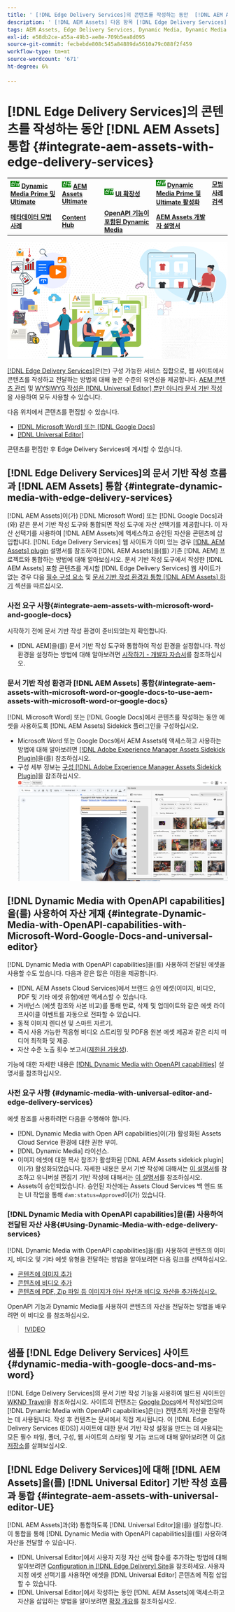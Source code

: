 ```yaml
---
title: ' [!DNL Edge Delivery Services]의 콘텐츠를 작성하는 동안  [!DNL AEM Assets] 통합'
description: ' [!DNL AEM Assets] 다음 항목 [!DNL Edge Delivery Services]. This integration enables you to integrate [!DNL AEM Assets] 다음 항목 [!DNL Microsoft Word] 포함 [!DNL Google Docs], integrate [!DNL AEM Assets] 다음 항목 [!DNL Universal Editor], integrate [!DNL Dynamic Media] 다음 항목 [!DNL Edge Delivery Services], integrate [!DNL Dynamic Media with OpenAPI capabilities] 다음 항목 [!DNL Universal Editor] 통합 [!DNL Dynamic Media with OpenAPI capabilities] 다음 항목 [!DNL Microsoft Word] 및 [!DNL Google Docs]을 통합하는 방법에 대해 알아봅니다.'
tags: AEM Assets, Edge Delivery Services, Dynamic Media, Dynamic Media with OpenAPI capabilities, Universal Editor, Edge Delivery Services with Universal Editor
exl-id: e58db2ce-a55a-49b3-ae8e-709b5ea8d095
source-git-commit: fecbebde808c545a84889da5610a79c088f2f459
workflow-type: tm+mt
source-wordcount: '671'
ht-degree: 6%

---
```



# [!DNL Edge Delivery Services]의 콘텐츠를 작성하는 동안 [!DNL AEM Assets] 통합 {#integrate-aem-assets-with-edge-delivery-services}

<table>
    <tr>
        <td>
            <sup style= "background-color:#008000; color:#FFFFFF; font-weight:bold"><i>신규</i></sup> <a href="/help/assets/dynamic-media/dm-prime-ultimate.md"><b>Dynamic Media Prime 및 Ultimate</b></a>
        </td>
        <td>
            <sup style= "background-color:#008000; color:#FFFFFF; font-weight:bold"><i>신규</i></sup> <a href="/help/assets/assets-ultimate-overview.md"><b>AEM Assets Ultimate</b></a>
        </td>
        <td>
            <sup style= "background-color:#008000; color:#FFFFFF; font-weight:bold"><i>신규</i></sup> <a href="/help/assets/aem-assets-view-ui-extensibility.md"><b>UI 확장성</b></a>
        </td>
          <td>
            <sup style= "background-color:#008000; color:#FFFFFF; font-weight:bold"><i>신규</i></sup> <a href="/help/assets/dynamic-media/enable-dynamic-media-prime-and-ultimate.md"><b>Dynamic Media Prime 및 Ultimate 활성화</b></a>
        </td>
         <td>
            <a href="/help/assets/search-best-practices.md"><b>모범 사례 검색</b></a>
        </td>
    </tr>
    <tr>
        <td>
            <a href="/help/assets/metadata-best-practices.md"><b>메타데이터 모범 사례</b></a>
        </td>
        <td>
            <a href="/help/assets/product-overview.md"><b>Content Hub</b></a>
        </td>
        <td>
            <a href="/help/assets/dynamic-media-open-apis-overview.md"><b>OpenAPI 기능이 포함된 Dynamic Media</b></a>
        </td>
        <td>
            <a href="https://developer.adobe.com/experience-cloud/experience-manager-apis/"><b>AEM Assets 개발자 설명서</b></a>
        </td>
    </tr>
</table>

![범용 편집기와 AEM 자산 통합](/help/assets/assets/EDS2.png)

[[!DNL Edge Delivery Services]](https://experienceleague.adobe.com/ko/docs/experience-manager-cloud-service/content/edge-delivery/overview)은(는) 구성 가능한 서비스 집합으로, 웹 사이트에서 콘텐츠를 작성하고 전달하는 방법에 대해 높은 수준의 유연성을 제공합니다. [AEM 콘텐츠 관리](/help/sites-cloud/authoring/author-publish.md) 및 [WYSIWYG 작성은  [!DNL Universal Editor] 뿐만 아니라 문서 기반 작성](https://experienceleague.adobe.com/ko/docs/experience-manager-cloud-service/content/edge-delivery/wysiwyg-authoring/authoring)을 사용하여 모두 사용할 수 있습니다.

다음 위치에서 콘텐츠를 편집할 수 있습니다.

* [[!DNL Microsoft Word] 또는 [!DNL Google Docs]](#integrate-dynamic-media-with-edge-delivery-services)
* [[!DNL Universal Editor]](#integrate-aem-assets-with-universal-editor-UE)

콘텐츠를 편집한 후 Edge Delivery Services에 게시할 수 있습니다.

## [!DNL Edge Delivery Services]의 문서 기반 작성 흐름과 [!DNL AEM Assets] 통합 {#integrate-dynamic-media-with-edge-delivery-services}

[!DNL AEM Assets]이(가) [!DNL Microsoft Word] 또는 [!DNL Google Docs]과(와) 같은 문서 기반 작성 도구와 통합되면 작성 도구에 자산 선택기를 제공합니다. 이 자산 선택기를 사용하여 [!DNL AEM Assets]에 액세스하고 승인된 자산을 콘텐츠에 삽입합니다.
[!DNL Edge Delivery Services] 웹 사이트가 이미 있는 경우 [[!DNL AEM Assets] plugin](https://github.com/adobe-rnd/aem-assets-plugin/blob/main/README.md) 설명서를 참조하여 [!DNL AEM Assets]을(를) 기존 [!DNL AEM] 프로젝트와 통합하는 방법에 대해 알아보십시오.
문서 기반 작성 도구에서 작성한 [!DNL AEM Assets] 포함 콘텐츠를 게시할 [!DNL Edge Delivery Services] 웹 사이트가 없는 경우 다음 [필수 구성 요소](#integrate-aem-assets-with-microsoft-word-and-google-docs) 및 [문서 기반 작성 환경과 통합 [!DNL AEM Assets] 하기](#integrate-aem-assets-with-microsoft-word-or-google-docs-to-use-aem-assets-with-microsoft-word-or-google-docs) 섹션을 따르십시오.

### 사전 요구 사항{#integrate-aem-assets-with-microsoft-word-and-google-docs}

시작하기 전에 문서 기반 작성 환경이 준비되었는지 확인합니다.

* [!DNL AEM]을(를) 문서 기반 작성 도구와 통합하여 작성 환경을 설정합니다. 작성 환경을 설정하는 방법에 대해 알아보려면 [시작하기 - 개발자 자습서](https://www.aem.live/developer/tutorial)를 참조하십시오.

### 문서 기반 작성 환경과 [!DNL AEM Assets] 통합{#integrate-aem-assets-with-microsoft-word-or-google-docs-to-use-aem-assets-with-microsoft-word-or-google-docs}

[!DNL Microsoft Word] 또는 [!DNL Google Docs]에서 콘텐츠를 작성하는 동안 에셋을 사용하도록 [!DNL AEM Assets] Sidekick 플러그인을 구성하십시오.

* Microsoft Word 또는 Google Docs에서 AEM Assets에 액세스하고 사용하는 방법에 대해 알아보려면 [[!DNL Adobe Experience Manager Assets Sidekick Plugin]](https://www.aem.live/docs/aem-assets-sidekick-plugin#using-experience-manager-assets-for-website-authors)을(를) 참조하십시오.
* 구성 세부 정보는 [구성 [!DNL Adobe Experience Manager Assets Sidekick Plugin]](https://www.aem.live/developer/configuring-aem-assets-sidekick-plugin)을 참조하십시오.
  ![ms word 및 google 문서에서 openAPI 기능과 함께 dynamic media 사용](/help/assets/assets/my-assets-sidebar.png)

## [!DNL Dynamic Media with OpenAPI capabilities]을(를) 사용하여 자산 게재 {#integrate-Dynamic-Media-with-OpenAPI-capabilities-with-Microsoft-Word-Google-Docs-and-universal-editor}

[!DNL Dynamic Media with OpenAPI capabilities]을(를) 사용하여 전달된 에셋을 사용할 수도 있습니다. 다음과 같은 많은 이점을 제공합니다.

* [!DNL AEM Assets Cloud Services]에서 브랜드 승인 에셋(이미지, 비디오, PDF 및 기타 에셋 유형)에만 액세스할 수 있습니다.
* 거버넌스 (에셋 참조와 사본 비교)를 통해 만료, 삭제 및 업데이트와 같은 에셋 라이프사이클 이벤트를 자동으로 전파할 수 있습니다.
* 동적 이미지 렌디션 및 스마트 자르기.
* 즉시 사용 가능한 적응형 비디오 스트리밍 및 PDF용 원본 에셋 제공과 같은 리치 미디어 최적화 및 제공.
* 자산 수준 노출 횟수 보고서([제한된 가용성](/help/assets/manage-reports-assets-view.md#dynamic-media-delivery-reports)).

기능에 대한 자세한 내용은 [[!DNL Dynamic Media with OpenAPI capabilities]](https://experienceleague.adobe.com/ko/docs/experience-manager-cloud-service/content/assets/dynamicmedia/dynamic-media-open-apis/dynamic-media-open-apis-overview) 설명서를 참조하십시오.

### 사전 요구 사항 {#dynamic-media-with-universal-editor-and-edge-delivery-services}

에셋 참조를 사용하려면 다음을 수행해야 합니다.

* [!DNL Dynamic Media with Open API capabilities]이(가) 활성화된 Assets Cloud Service 환경에 대한 권한 부여.
* [!DNL Dynamic Media] 라이선스.
* 이미지 에셋에 대한 복사 참조가 활성화된 [!DNL AEM Assets sidekick plugin]이(가) 활성화되었습니다. 자세한 내용은 문서 기반 작성에 대해서는 [이 설명서](https://www.aem.live/developer/configuring-aem-assets-sidekick-plugin#copymode)를 참조하고 유니버설 편집기 기반 작성에 대해서는 [이 설명서](https://developer.adobe.com/uix/docs/extension-manager/extension-developed-by-adobe/configurable-asset-picker/#extension-overview)를 참조하십시오.
* Assets이 승인되었습니다. 승인된 자산에는 Assets Cloud Services 백 엔드 또는 UI 작업을 통해 `dam:status=Approved`이(가) 있습니다.

### [!DNL Dynamic Media with OpenAPI capabilities]을(를) 사용하여 전달된 자산 사용{#Using-Dynamic-Media-with-edge-delivery-services}

[!DNL Dynamic Media with OpenAPI capabilities]을(를) 사용하여 콘텐츠의 이미지, 비디오 및 기타 에셋 유형을 전달하는 방법을 알아보려면 다음 링크를 선택하십시오.

* [콘텐츠에 이미지 추가](https://www.aem.live/docs/aem-assets-sidekick-plugin#using-image-references-when-authoring-content)
* [콘텐츠에 비디오 추가](https://www.aem.live/docs/aem-assets-sidekick-plugin#using-video-references-when-authoring-content)
* [콘텐츠에 PDF, Zip 파일 등 이미지가 아닌 자산과 비디오 자산을 추가하십시오.](https://www.aem.live/docs/aem-assets-sidekick-plugin#using-asset-references-for-pdf-zip-etc-when-authoring-content)

OpenAPI 기능과 Dynamic Media를 사용하여 콘텐츠의 자산을 전달하는 방법을 배우려면 이 비디오 를 참조하십시오.

>[!VIDEO](https://video.tv.adobe.com/v/3441155)

## 샘플 [!DNL Edge Delivery Services] 사이트{#dynamic-media-with-google-docs-and-ms-word}

[!DNL Edge Delivery Services]의 문서 기반 작성 기능을 사용하여 빌드된 사이트인 [WKND Travel](https://aem-dynamicmedia-demo--dm--hlxsites.aem.live/travel-hospitality/wknd-trvl-home)을 참조하십시오. 사이트의 컨텐츠는 [Google Docs](https://drive.google.com/drive/folders/1HCCHRWp4HJIXW_cUv5cRDQ5DzzqiZsXT)에서 작성되었으며 [!DNL Dynamic Media with OpenAPI capabilities]은(는) 컨텐츠의 자산을 전달하는 데 사용됩니다. 작성 후 컨텐츠는 문서에서 직접 게시됩니다. 이 [!DNL Edge Delivery Services (EDS)] 사이트에 대한 문서 기반 작성 설정을 만드는 데 사용되는 모든 필수 파일, 폴더, 구성, 웹 사이트의 스타일 및 기능 코드에 대해 알아보려면 이 [Git 저장소](https://github.com/hlxsites/franklin-assets-selector/tree/aem-dynamicmedia-demo/blocks)를 살펴보십시오.

## [!DNL Edge Delivery Services]에 대해 [!DNL AEM Assets]을(를) [!DNL Universal Editor] 기반 작성 흐름과 통합 {#integrate-aem-assets-with-universal-editor-UE}

[!DNL AEM Assets]과(와) 통합하도록 [!DNL Universal Editor]을(를) 설정합니다. 이 통합을 통해 [!DNL Dynamic Media with OpenAPI capabilities]을(를) 사용하여 자산을 전달할 수 있습니다.

* [!DNL Universal Editor]에서 사용자 지정 자산 선택 함수를 추가하는 방법에 대해 알아보려면 [Configuration in [!DNL Edge Delivery] Site](https://developer.adobe.com/uix/docs/extension-manager/extension-developed-by-adobe/configurable-asset-picker/#configuration-in-edge-delivery-site)을 참조하세요. 사용자 지정 에셋 선택기를 사용하면 에셋을 [!DNL Universal Editor] 콘텐츠에 직접 삽입할 수 있습니다.
* [!DNL Universal Editor]에서 작성하는 동안 [!DNL AEM Assets]에 액세스하고 자산을 삽입하는 방법을 알아보려면 [확장 개요](https://developer.adobe.com/uix/docs/extension-manager/extension-developed-by-adobe/configurable-asset-picker/#extension-overview)를 참조하십시오.
